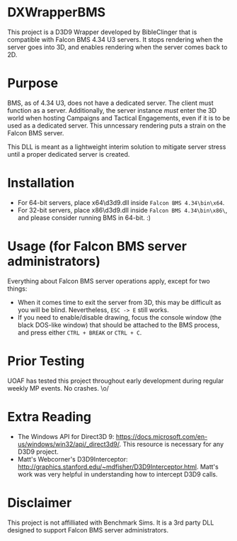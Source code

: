 # DXWrapperBMS
This project is a D3D9 Wrapper developed by BibleClinger that is compatible with Falcon BMS 4.34 U3 servers. It stops rendering when the server goes into 3D, and enables rendering when the server comes back to 2D.

# Purpose

BMS, as of 4.34 U3, does not have a dedicated server. The client must function as a server. Additionally, the server instance *must* enter the 3D world when hosting Campaigns and Tactical Engagements, even if it is to be used as a dedicated server. This unncessary rendering puts a strain on the Falcon BMS server.

This DLL is meant as a lightweight interim solution to mitigate server stress until a proper dedicated server is created.

# Installation

- For 64-bit servers, place x64\d3d9.dll inside `Falcon BMS 4.34\bin\x64`.
- For 32-bit servers, place x86\d3d9.dll inside `Falcon BMS 4.34\bin\x86\`, and please consider running BMS in 64-bit. :)

# Usage (for Falcon BMS server administrators)

Everything about Falcon BMS server operations apply, except for two things:

- When it comes time to exit the server from 3D, this may be difficult as you will be blind. Nevertheless, `ESC -> E` still works.
- If you need to enable/disable drawing, focus the console window (the black DOS-like window) that should be attached to the BMS process, and press either `CTRL + BREAK` or `CTRL + C`.

# Prior Testing

UOAF has tested this project throughout early development during regular weekly MP events. No crashes. \o/

# Extra Reading

* The Windows API for Direct3D 9: https://docs.microsoft.com/en-us/windows/win32/api/_direct3d9/. This resource is necessary for any D3D9 project.
* Matt's Webcorner's D3D9Interceptor: http://graphics.stanford.edu/~mdfisher/D3D9Interceptor.html. Matt's work was very helpful in understanding how to intercept D3D9 calls.

# Disclaimer

This project is not affilliated with Benchmark Sims. It is a 3rd party DLL designed to support Falcon BMS server administrators.
